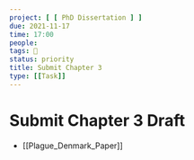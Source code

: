 ```yaml
---
project: [ [ PhD Dissertation ] ]
due: 2021-11-17
time: 17:00
people:
tags: 🧨 
status: priority
title: Submit Chapter 3
type: [[Task]]
---
```


# Submit Chapter 3 Draft

- [[Plague_Denmark_Paper]]